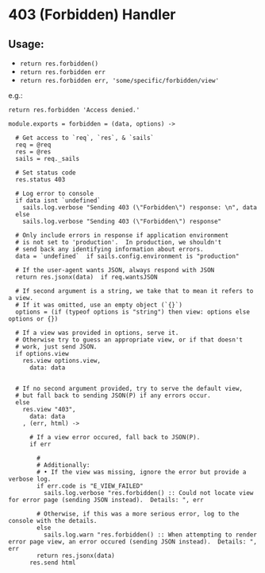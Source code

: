 
403 (Forbidden) Handler
=======================

Usage:
------
+ `return res.forbidden()`
+ `return res.forbidden err `
+ `return res.forbidden err, 'some/specific/forbidden/view'`

e.g.:
```
return res.forbidden 'Access denied.'
```

    module.exports = forbidden = (data, options) ->

      # Get access to `req`, `res`, & `sails`
      req = @req
      res = @res
      sails = req._sails

      # Set status code
      res.status 403

      # Log error to console
      if data isnt `undefined`
        sails.log.verbose "Sending 403 (\"Forbidden\") response: \n", data
      else
        sails.log.verbose "Sending 403 (\"Forbidden\") response"

      # Only include errors in response if application environment
      # is not set to 'production'.  In production, we shouldn't
      # send back any identifying information about errors.
      data = `undefined`  if sails.config.environment is "production"

      # If the user-agent wants JSON, always respond with JSON
      return res.jsonx(data)  if req.wantsJSON

      # If second argument is a string, we take that to mean it refers to a view.
      # If it was omitted, use an empty object (`{}`)
      options = (if (typeof options is "string") then view: options else options or {})

      # If a view was provided in options, serve it.
      # Otherwise try to guess an appropriate view, or if that doesn't
      # work, just send JSON.
      if options.view
        res.view options.view,
          data: data


      # If no second argument provided, try to serve the default view,
      # but fall back to sending JSON(P) if any errors occur.
      else
        res.view "403",
          data: data
        , (err, html) ->

          # If a view error occured, fall back to JSON(P).
          if err

            #
            # Additionally:
            # • If the view was missing, ignore the error but provide a verbose log.
            if err.code is "E_VIEW_FAILED"
              sails.log.verbose "res.forbidden() :: Could not locate view for error page (sending JSON instead).  Details: ", err

            # Otherwise, if this was a more serious error, log to the console with the details.
            else
              sails.log.warn "res.forbidden() :: When attempting to render error page view, an error occured (sending JSON instead).  Details: ", err
            return res.jsonx(data)
          res.send html

